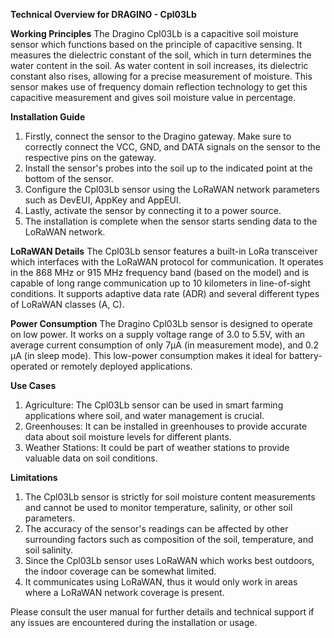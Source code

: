 **Technical Overview for DRAGINO - Cpl03Lb**

**Working Principles**
The Dragino Cpl03Lb is a capacitive soil moisture sensor which functions based on the principle of capacitive sensing. It measures the dielectric constant of the soil, which in turn determines the water content in the soil. As water content in soil increases, its dielectric constant also rises, allowing for a precise measurement of moisture. This sensor makes use of frequency domain reflection technology to get this capacitive measurement and gives soil moisture value in percentage.

**Installation Guide**
1. Firstly, connect the sensor to the Dragino gateway. Make sure to correctly connect the VCC, GND, and DATA signals on the sensor to the respective pins on the gateway.
2. Install the sensor's probes into the soil up to the indicated point at the bottom of the sensor.
3. Configure the Cpl03Lb sensor using the LoRaWAN network parameters such as DevEUI, AppKey and AppEUI.
4. Lastly, activate the sensor by connecting it to a power source.
5. The installation is complete when the sensor starts sending data to the LoRaWAN network.

**LoRaWAN Details**
The Cpl03Lb sensor features a built-in LoRa transceiver which interfaces with the LoRaWAN protocol for communication. It operates in the 868 MHz or 915 MHz frequency band (based on the model) and is capable of long range communication up to 10 kilometers in line-of-sight conditions. It supports adaptive data rate (ADR) and several different types of LoRaWAN classes (A, C).

**Power Consumption**
The Dragino Cpl03Lb sensor is designed to operate on low power. It works on a supply voltage range of 3.0 to 5.5V, with an average current consumption of only 7µA (in measurement mode), and 0.2 µA (in sleep mode). This low-power consumption makes it ideal for battery-operated or remotely deployed applications.

**Use Cases**
1. Agriculture: The Cpl03Lb sensor can be used in smart farming applications where soil, and water management is crucial.
2. Greenhouses: It can be installed in greenhouses to provide accurate data about soil moisture levels for different plants.
3. Weather Stations: It could be part of weather stations to provide valuable data on soil conditions.

**Limitations**
1. The Cpl03Lb sensor is strictly for soil moisture content measurements and cannot be used to monitor temperature, salinity, or other soil parameters.
2. The accuracy of the sensor's readings can be affected by other surrounding factors such as composition of the soil, temperature, and soil salinity.
3. Since the Cpl03Lb sensor uses LoRaWAN which works best outdoors, the indoor coverage can be somewhat limited.
4. It communicates using LoRaWAN, thus it would only work in areas where a LoRaWAN network coverage is present.
   
Please consult the user manual for further details and technical support if any issues are encountered during the installation or usage.